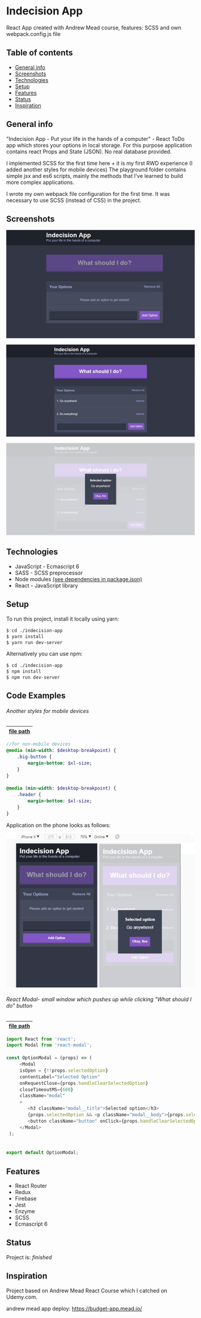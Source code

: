 # Indecision App 
React App created with Andrew Mead course, features: SCSS and own webpack.config.js file


## Table of contents
* [General info](#general-info)
* [Screenshots](#screenshots)
* [Technologies](#technologies)
* [Setup](#setup)
* [Features](#features)
* [Status](#status)
* [Inspiration](#inspiration)


## General info
"Indecision App - Put your life in the hands of a computer" - React ToDo app which stores your options in local storage. For this purpose application contains react Props and State (JSON). No real database provided.

I implemented SCSS for the first time here + it is my first RWD experience (I added another styles for mobile devices)
The playground folder contains simple jsx and es6 scripts, mainly the methods that I've learned to build more complex applications.

I wrote my own webpack file configuration for the first time. It was necessary to use SCSS (instead of CSS) in the project.


## Screenshots

![Example screenshot](https://raw.githubusercontent.com/lapinskap/lapinskap.github.io/master/assets/img/projects/proj-1/thumb.jpg)


![Example screenshot](https://raw.githubusercontent.com/lapinskap/lapinskap.github.io/master/assets/img/projects/proj-1/dog.jpg)

![Example screenshot](https://raw.githubusercontent.com/lapinskap/lapinskap.github.io/master/assets/img/projects/proj-1/wall.jpg)

## Technologies
* JavaScript - Ecmascript 6
* SASS - SCSS preprocessor
* Node modules [(see dependencies in package.json)](./package.json)
* React - JavaScript library

## Setup
To run this project, install it locally using yarn:

```
$ cd ./indecision-app
$ yarn install
$ yarn run dev-server
```
Alternatively you can use npm:

```
$ cd ./indecision-app
$ npm install
$ npm run dev-server
```

## Code Examples

###### Another styles for mobile devices

| [file path](./src/styles/components/)     | 
| :---------------------------------:|

```sass
//for non-mobile devices
@media (min-width: $desktop-breakpoint) {
    .big-button {
        margin-bottom: $xl-size;
    }
}

@media (min-width: $desktop-breakpoint) {
    .header {
        margin-bottom: $xl-size;
    }
}
```

Application on the phone looks as follows:

![mobile](https://raw.githubusercontent.com/lapinskap/lapinskap.github.io/master/assets/img/projects/proj-1/mobile.jpg)

###### React Modal- small window which pushes up while clicking "What should I do" button

| [file path](./src/components/OptionModal.js)     | 
| :---------------------------------:|


```javascript
import React from 'react';
import Modal from 'react-modal';

const OptionModal = (props) => (
     <Modal
     isOpen = {!!props.selectedOption}
     contentLabel="Selected Option"
     onRequestClose={props.handleClearSelectedOption}
     closeTimeoutMS={600}
     className="modal"
     >
        <h3 className="modal__title">Selected option</h3> 
        {props.selectedOption && <p className="modal__body">{props.selectedOption}</p>}
        <button className="button" onClick={props.handleClearSelectedOption}>Okay, fine</button>
     </Modal>
 );


export default OptionModal; 
```

## Features

* React Router
* Redux
* Firebase
* Jest
* Enzyme
* SCSS
* Ecmascript 6

## Status
Project is: _finished_

## Inspiration
Project based on Andrew Mead React Course which I catched on Udemy.com.


andrew mead app deploy: https://budget-app.mead.io/
